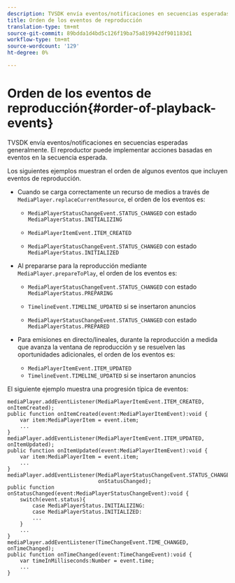 ```yaml
---
description: TVSDK envía eventos/notificaciones en secuencias esperadas generalmente. El reproductor puede implementar acciones basadas en eventos en la secuencia esperada.
title: Orden de los eventos de reproducción
translation-type: tm+mt
source-git-commit: 89bdda1d4bd5c126f19ba75a819942df901183d1
workflow-type: tm+mt
source-wordcount: '129'
ht-degree: 0%

---
```



# Orden de los eventos de reproducción{#order-of-playback-events}

TVSDK envía eventos/notificaciones en secuencias esperadas generalmente. El reproductor puede implementar acciones basadas en eventos en la secuencia esperada.

<!--<a id="section_6E34A6C7936245D88DEB3315DA64598B"></a>-->

Los siguientes ejemplos muestran el orden de algunos eventos que incluyen eventos de reproducción.

* Cuando se carga correctamente un recurso de medios a través de `MediaPlayer.replaceCurrentResource`, el orden de los eventos es:

   * `MediaPlayerStatusChangeEvent.STATUS_CHANGED` con estado  `MediaPlayerStatus.INITIALIZING`

   * `MediaPlayerItemEvent.ITEM_CREATED`
   * `MediaPlayerStatusChangeEvent.STATUS_CHANGED` con estado  `MediaPlayerStatus.INITIALIZED`

* Al prepararse para la reproducción mediante `MediaPlayer.prepareToPlay`, el orden de los eventos es:

   * `MediaPlayerStatusChangeEvent.STATUS_CHANGED` con estado  `MediaPlayerStatus.PREPARING`

   * `TimelineEvent.TIMELINE_UPDATED` si se insertaron anuncios
   * `MediaPlayerStatusChangeEvent.STATUS_CHANGED` con estado  `MediaPlayerStatus.PREPARED`

* Para emisiones en directo/lineales, durante la reproducción a medida que avanza la ventana de reproducción y se resuelven las oportunidades adicionales, el orden de los eventos es:

   * `MediaPlayerItemEvent.ITEM_UPDATED`
   * `TimelineEvent.TIMELINE_UPDATED` si se insertaron anuncios

<!--<a id="section_76C13548AF934868B70757CA5489E516"></a>-->

El siguiente ejemplo muestra una progresión típica de eventos:

```
mediaPlayer.addEventListener(MediaPlayerItemEvent.ITEM_CREATED, onItemCreated); 
public function onItemCreated(event:MediaPlayerItemEvent):void { 
    var item:MediaPlayerItem = event.item; 
    ... 
} 
mediaPlayer.addEventListener(MediaPlayerItemEvent.ITEM_UPDATED, onItemUpdated); 
public function onItemUpdated(event:MediaPlayerItemEvent):void { 
    var item:MediaPlayerItem = event.item; 
    ... 
} 
mediaPlayer.addEventListener(MediaPlayerStatusChangeEvent.STATUS_CHANGED,  
                             onStatusChanged); 
public function onStatusChanged(event:MediaPlayerStatusChangeEvent):void { 
    switch(event.status){ 
        case MediaPlayerStatus.INITIALIZING: 
        case MediaPlayerStatus.INITIALIZED: 
        ... 
    } 
    ... 
} 
mediaPlayer.addEventListener(TimeChangeEvent.TIME_CHANGED, onTimeChanged); 
public function onTimeChanged(event:TimeChangeEvent):void { 
    var timeInMilliseconds:Number = event.time; 
    ... 
}
```

